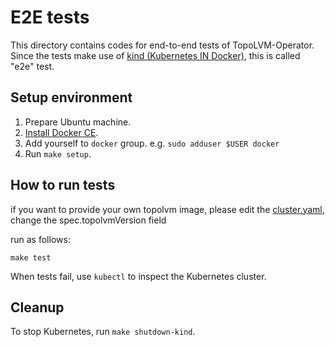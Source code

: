 E2E tests 
=====================================

This directory contains codes for end-to-end tests of TopoLVM-Operator.
Since the tests make use of [kind (Kubernetes IN Docker)][kind], this is called "e2e" test.

Setup environment
-----------------

1. Prepare Ubuntu machine.
2. [Install Docker CE](https://docs.docker.com/install/linux/docker-ce/ubuntu/#install-using-the-repository).
3. Add yourself to `docker` group.  e.g. `sudo adduser $USER docker`
4. Run `make setup`.


How to run tests
----------------

if you want to provide your own topolvm image, please edit the [cluster.yaml](./manifest/cluster.yaml), 
change the spec.topolvmVersion field

run as follows:

```console
make test
```

When tests fail, use `kubectl` to inspect the Kubernetes cluster.

Cleanup
-------

To stop Kubernetes, run `make shutdown-kind`.

[kind]: https://github.com/kubernetes-sigs/kind
